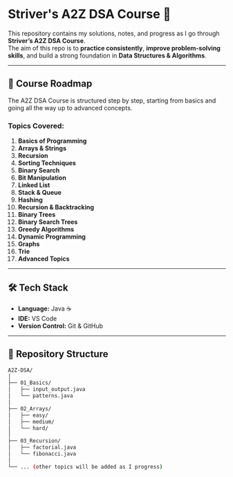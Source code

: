 # Striver's A2Z DSA Course 🚀  

This repository contains my solutions, notes, and progress as I go through **Striver’s A2Z DSA Course**.  
The aim of this repo is to **practice consistently**, **improve problem-solving skills**, and build a strong foundation in **Data Structures & Algorithms**.  

---

## 📌 Course Roadmap  

The A2Z DSA Course is structured step by step, starting from basics and going all the way up to advanced concepts.  

### Topics Covered:
1. **Basics of Programming**
2. **Arrays & Strings**
3. **Recursion**
4. **Sorting Techniques**
5. **Binary Search**
6. **Bit Manipulation**
7. **Linked List**
8. **Stack & Queue**
9. **Hashing**
10. **Recursion & Backtracking**
11. **Binary Trees**
12. **Binary Search Trees**
13. **Greedy Algorithms**
14. **Dynamic Programming**
15. **Graphs**
16. **Trie**
17. **Advanced Topics**

---

## 🛠️ Tech Stack  
- **Language:** Java ☕  
- **IDE:** VS Code  
- **Version Control:** Git & GitHub  

---

## 📂 Repository Structure  

```bash
A2Z-DSA/
│
├── 01_Basics/
│   ├── input_output.java
│   └── patterns.java
│
├── 02_Arrays/
│   ├── easy/
│   ├── medium/
│   └── hard/
│
├── 03_Recursion/
│   ├── factorial.java
│   └── fibonacci.java
│
└── ... (other topics will be added as I progress)
